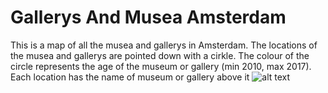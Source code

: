 # Gallerys And Musea Amsterdam
This is a map of all the musea and gallerys in Amsterdam. 
The locations of the musea and gallerys are pointed down with a cirkle.
The colour of the circle represents the age of the museum or gallery (min 2010, max 2017).
Each location has the name of museum or gallery above it
![alt text](http://url/to/printa1.png)
